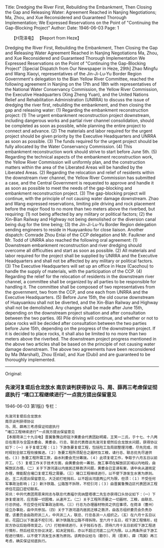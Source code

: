 Title: Dredging the River First, Rebuilding the Embankment, Then Closing the Gap and Releasing Water: Agreement Reached in Nanjing Negotiations; Ma, Zhou, and Xue Reconsidered and Guaranteed Thorough Implementation; We Expressed Reservations on the Point of "Continuing the Gap-Blocking Project"
Author:
Date: 1946-06-03
Page: 1

　　【H菏泽电】
【Report from Heze】

Dredging the River First, Rebuilding the Embankment, Then Closing the Gap and Releasing Water
Agreement Reached in Nanjing Negotiations
Ma, Zhou, and Xue Reconsidered and Guaranteed Thorough Implementation
We Expressed Reservations on the Point of "Continuing the Gap-Blocking Project"
[Special Dispatch from Our Newspaper in Heze, 29th] Zhao Mingfu and Wang Xiaoyi, representatives of the Jin-Ji-Lu-Yu Border Region Government's delegation to the Bian Yellow River Committee, reached the following agreement in Nanjing on the 17th and 18th with representatives of the National Water Conservancy Commission, the Yellow River Commission, the Executive Headquarters (Xing Zheng Yuan), and the United Nations Relief and Rehabilitation Administration (UNRRA) to discuss the issue of dredging the river first, rebuilding the embankment, and then closing the gap and releasing water: (1) Regarding the embankment reconstruction project: (1) The urgent embankment reconstruction project downstream, including dangerous works and partial river channel consolidation, should be completed as soon as possible, while planning the entire project to connect and advance. (2) The materials and labor required for the urgent project should be given priority by the Executive Headquarters and UNRRA as soon as possible. (3) The funds required for the urgent project should be fully allocated by the Water Conservancy Commission. (4) This embankment reconstruction work should strive to start before June 5th. (5) Regarding the technical aspects of the embankment reconstruction work, the Yellow River Commission will uniformly plan, and the construction matters within the area of the Liberated Areas will be handled by the Liberated Areas. (2) Regarding the relocation and relief of residents within the downstream river channel, the Yellow River Commission has submitted a case, and the Central Government is requested to approve and handle it as soon as possible to meet the needs of the gap-blocking and embankment reconstruction project. (3) The gap-blocking project will continue, with the principle of not causing water damage downstream. Zhao and Wang expressed reservations, limiting pile driving and rock placement before the major flood to no more than two meters above the riverbed, but requiring: (1) not being affected by any military or political factors; (2) the Xin-Bian Railway and Highway not being demolished or the diversion canal being dug for the time being; (3) the Jin-Ji-Lu-Yu Border Region delegation sending engineers to reside in Huayuankou for close liaison.
Another dispatch: Comrade Zhou Enlai of the CCP delegation and Mr. Faulkner and Mr. Todd of UNRRA also reached the following oral agreement: (1) Downstream embankment reconstruction and river dredging should overcome all difficulties and start as soon as possible. (2) All materials and labor required for the project shall be supplied by UNRRA and the Executive Headquarters and shall not be affected by any military or political factors. (3) The Executive Headquarters will set up an office in Heze (Caozhou) to handle the supply of materials, with the participation of the CCP. (4) Regarding the relief for the relocation of residents in the downstream river channel, a committee shall be organized by all parties to be responsible for handling it. The committee shall be composed of two representatives from the government, two from the CCP, and one each from UNRRA and the Executive Headquarters. (5) Before June 15th, the old course downstream of Huayuankou shall not be diverted, and the Xin-Bian Railway and Highway shall not be demolished. Any changes shall be made after June 15th, depending on the downstream project situation and after consultation between the two parties. (6) Pile driving will continue, and whether or not to place rocks will be decided after consultation between the two parties before June 15th, depending on the progress of the downstream project. If it is decided to place rocks, it shall also be limited to no more than two meters above the riverbed. The downstream project progress mentioned in the above two articles shall be based on the principle of not causing water damage downstream. The above two agreements have been reconsidered by Ma (Marshall), Zhou (Enlai), and Xue (Dubi) and are guaranteed to be thoroughly implemented.



<hr /> 

Original: 


### 先浚河复堤后合龙放水  南京谈判获得协议  马、周、薛再三考虑保证彻底执行  “堵口工程继续进行”一点我方提出保留意见

1946-06-03
第1版()
专栏：

    先浚河复堤后合龙放水
    南京谈判获得协议
    马、周、薛再三考虑保证彻底执行
    “堵口工程继续进行”一点我方提出保留意见
    【本报荷泽二十九日电】晋冀鲁豫边府驻汴黄委会代表团赵明甫，王笑一二氏，于十七、十八两日在南京与全国水委会、黄委会，行总、联总代表商谈先浚河复堤然后合龙放水问题，获得协议如下：（一）关于复堤工程：（１）下游急要复堤工程，包括险工及局部整理河槽，尽先完成，同时规划全部工程衔接推进。（２）急要工程所须配合之器材及工粮，请行总、联总优先尽速供给。（３）急要工程所需工款，由水利委会充分筹拨。（４）此项复堤工作，争取于六月五日以前开工。（５）复堤工作关于技术方面，由黄委会统一筹划，施工事项在解放区区域以内地段，由解放区办理。（二）关于下游河道以内居民迁移救济问题，黄委会已呈请有案，请中央从速核定办理，俾能配合堵口复堤工程之需要。（三）堵口工程继续进行，以不使下游发生水害为原则。赵、王二氏提出保留意见，大泛前打桩抛石，以不超出河底两公尺为限，但须：（１）不受任何军事政治影响；（２）新汴铁路、公路暂不拆除，不挖引河；（３）由晋冀鲁豫边区代表团派工程师住花园口密切联系。
    另讯：中共代表团周恩来同志与联总代表福尔克纳暨塔德二先生亦获得口头协议如下：（一）下游复堤浚河，应克服一切困难，从速开工。（二）关于工程所须要之一切器材、工粮，由联总、行总供给，不应受任何军事政治影响。（三）行总为办理器材物资之供应事项，在荷泽（曹州）设立办事处，由中共参加。（四）关于下游河道内居民迁移之救济，由各方组织委员会负责办理，该委员会由政府派二人，中共派二人，联总、行总各派一人组织之。（五）在六月十五日以前，花园口以下故道不挖引河，新汴铁路及公路不得拆除。至六月十五日，视下游工程情形，经双方协议后始得改变之。（六）打桩继续进行，关于抛石与否，须待六月十五日前视下游工程进行情形，然后经双方协议决定，如决定抛石，亦以不超过河底二公尺为限。以上两条所谈下游工程进行情形，以不使下流发生水害为原则。该两协议经马（歇尔）、周（恩来）、薛（笃弼）再三考虑，确实保证彻底执行。
